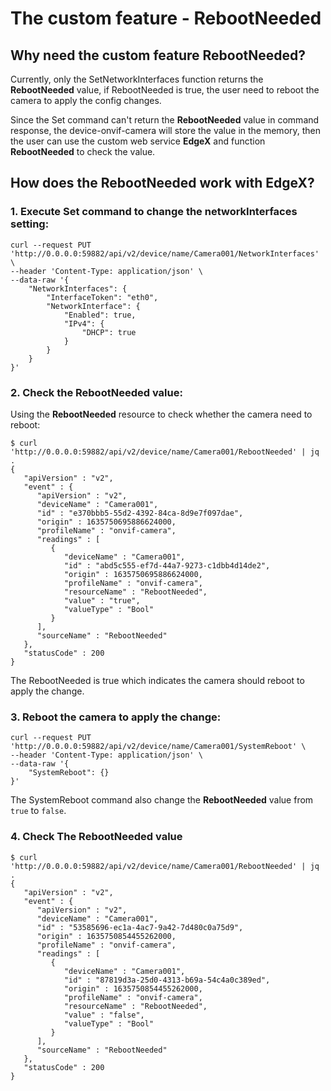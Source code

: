 # The custom feature - RebootNeeded

## Why need the custom feature RebootNeeded?
Currently, only the SetNetworkInterfaces function returns the **RebootNeeded** value, if RebootNeeded is true, the user need to reboot the camera to apply the config changes.

Since the Set command can't return the **RebootNeeded** value in command response, the device-onvif-camera will store the value in the memory, then the user can use the custom web service **EdgeX** and function **RebootNeeded** to check the value.

## How does the RebootNeeded work with EdgeX?

### 1. Execute Set command to change the networkInterfaces setting:
```shell
curl --request PUT 'http://0.0.0.0:59882/api/v2/device/name/Camera001/NetworkInterfaces' \
--header 'Content-Type: application/json' \
--data-raw '{
    "NetworkInterfaces": {
        "InterfaceToken": "eth0",
        "NetworkInterface": {
            "Enabled": true,
            "IPv4": {
                "DHCP": true
            }
        } 
    }
}'
```
### 2. Check the RebootNeeded value:
Using the **RebootNeeded** resource to check whether the camera need to reboot:
```shell
$ curl 'http://0.0.0.0:59882/api/v2/device/name/Camera001/RebootNeeded' | jq .
{
   "apiVersion" : "v2",
   "event" : {
      "apiVersion" : "v2",
      "deviceName" : "Camera001",
      "id" : "e370bbb5-55d2-4392-84ca-8d9e7f097dae",
      "origin" : 1635750695886624000,
      "profileName" : "onvif-camera",
      "readings" : [
         {
            "deviceName" : "Camera001",
            "id" : "abd5c555-ef7d-44a7-9273-c1dbb4d14de2",
            "origin" : 1635750695886624000,
            "profileName" : "onvif-camera",
            "resourceName" : "RebootNeeded",
            "value" : "true",
            "valueType" : "Bool"
         }
      ],
      "sourceName" : "RebootNeeded"
   },
   "statusCode" : 200
}
```

The RebootNeeded is true which indicates the camera should reboot to apply the change.

### 3. Reboot the camera to apply the change:
```shell
curl --request PUT 'http://0.0.0.0:59882/api/v2/device/name/Camera001/SystemReboot' \
--header 'Content-Type: application/json' \
--data-raw '{
    "SystemReboot": {}
}'
```
The SystemReboot command also change the **RebootNeeded** value from `true` to `false`.

### 4. Check The RebootNeeded value
```shell
$ curl 'http://0.0.0.0:59882/api/v2/device/name/Camera001/RebootNeeded' | jq .
{
   "apiVersion" : "v2",
   "event" : {
      "apiVersion" : "v2",
      "deviceName" : "Camera001",
      "id" : "53585696-ec1a-4ac7-9a42-7d480c0a75d9",
      "origin" : 1635750854455262000,
      "profileName" : "onvif-camera",
      "readings" : [
         {
            "deviceName" : "Camera001",
            "id" : "87819d3a-25d0-4313-b69a-54c4a0c389ed",
            "origin" : 1635750854455262000,
            "profileName" : "onvif-camera",
            "resourceName" : "RebootNeeded",
            "value" : "false",
            "valueType" : "Bool"
         }
      ],
      "sourceName" : "RebootNeeded"
   },
   "statusCode" : 200
}
```

